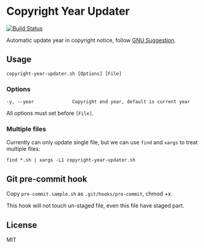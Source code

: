 # Copyright Year Updater

[![Build Status](https://travis-ci.org/fwolf/copyright-year-updater.sh.svg?branch=master)](https://travis-ci.org/fwolf/copyright-year-updater.sh)

Automatic update year in copyright notice, follow
[GNU Suggestion](https://www.gnu.org/licenses/gpl-howto.html).


## Usage


    copyright-year-updater.sh [Options] [File]


### Options

    -y, --year              Copyright end year, default is current year

All options must set before `[File]`.


### Multiple files

Currently can only update single file, but we can use `find` and `xargs`  to
treat multiple files:

    find *.sh | xargs -L1 copyright-year-updater.sh


## Git pre-commit hook

Copy `pre-commit.sample.sh` as `.git/hooks/pre-commit`, chmod +x.

This hook will not touch un-staged file, even this file have staged part.


## License

MIT
